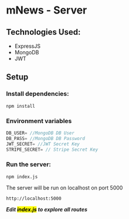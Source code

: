 # mNews - Server

## Technologies Used:
- ExpressJS
- MongoDB
- JWT

## Setup

### Install dependencies:

```
npm install
```

### Environment variables
```javascript
DB_USER= //MongoDB DB User
DB_PASS= //MongoDB DB Password
JWT_SECRET= //JWT Secret Key
STRIPE_SECRET= // Stripe Secret Key
```

### Run the server:

```
npm index.js
```
The server will be run on localhost on port 5000
```
http://localhost:5000
```
***Edit <mark>index.js</mark> to explore all routes***